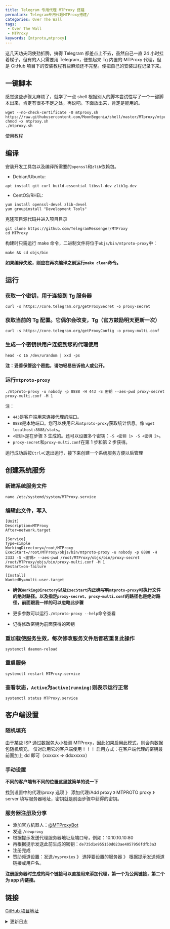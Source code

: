 ```yaml
---
title: Telegram 专用代理 MTProxy 搭建
permalink: Telegram专用代理MTProxy搭建/
categories: Over The Wall
tags: 
 - Over The Wall
 - MTProxy
keywords: [mtproto,mtproxy]
---
```


这几天功夫网使劲折腾，搞得 Telegram 都差点上不去，虽然自己一直 24 小时挂着梯子，但有的人只需要用 Telegram，便想起来 Tg 内置的 MTProxy 代理，但是 GitHub 项目下的安装教程有些麻烦还不完整。便把自己的安装过程记录下来。

<!-- more -->

## 一键脚本

感觉这些步骤太麻烦了，就学了一点 shell 根据别人的脚本尝试性写了一个一键脚本出来，肯定有很多不足之处，再说吧。下面放出来，肯定是能用的。

``` shell
wget --no-check-certificate -O mtproxy.sh https://raw.githubusercontent.com/MoonBegonia/shell/master/MTproxy/mtproxy.sh
chmod +x mtproxy.sh
./mtproxy.sh
```

[使用教程](#客户端设置)

## 编译

安装开发工具包以及编译所需要的`openssl`和`zlib`依赖包。

- Debian/Ubuntu:

```shell
apt install git curl build-essential libssl-dev zlib1g-dev
```

- CentOS/RHEL:

```shell
yum install openssl-devel zlib-devel
yum groupinstall "Development Tools"
```

克隆项目源代码并进入项目目录

```shell
git clone https://github.com/TelegramMessenger/MTProxy
cd MTProxy
```

构建时只需运行 make 命令，二进制文件将位于`objs/bin/mtproto-proxy`中：

```shell
make && cd objs/bin
```

**如果编译失败，则应在再次编译之前运行`make clean`命令。**

## 运行

### 获取一个密钥，用于连接到 Tg 服务器

```shell
curl -s https://core.telegram.org/getProxySecret -o proxy-secret
```

### 获取当前的 Tg 配置。它偶尔会改变，Tg（官方鼓励明天更新一次）

```shell
curl -s https://core.telegram.org/getProxyConfig -o proxy-multi.conf
```

### 生成一个密钥供用户连接到您的代理使用

```shell
head -c 16 /dev/urandom | xxd -ps
```

**注：妥善保管这个密匙，请勿轻易告诉他人或公开。**

### 运行`mtproto-proxy`

```shell
./mtproto-proxy -u nobody -p 8888 -H 443 -S 密钥 --aes-pwd proxy-secret proxy-multi.conf -M 1
```

注：

- `443`是客户端用来连接代理的端口。
- `8888`是本地端口。您可以使用它从`mtproto-proxy`获取统计信息。像 `wget localhost:8888/stats`。
- `<密钥>`是在步骤 3 生成的。还可以设置多个密钥：`-S <密钥 1> -S <密钥 2>`。
- `proxy-secret`和`proxy-multi.conf`在第 1 步和第 2 步获得。

运行成功后按`Ctrl+C`退出运行，接下来创建一个系统服务方便以后管理

## 创建系统服务

### 新建系统服务文件

```shell
nano /etc/systemd/system/MTProxy.service
```

### 编辑此文件，写入

```shell
[Unit]
Description=MTProxy
After=network.target

[Service]
Type=simple
WorkingDirectory=/root/MTProxy
ExecStart=/root/MTProxy/objs/bin/mtproto-proxy -u nobody -p 8888 -H 2333 -S <密钥> --aes-pwd /root/MTProxy/objs/bin/proxy-secret /root/MTProxy/objs/bin/proxy-multi.conf -M 1
Restart=on-failure

[Install]
WantedBy=multi-user.target
```

- **确保`WorkingDirectory`以及`ExecStart`内正确写明`mtproto-proxy`可执行文件的绝对路径。以及指定`proxy-secret`、`proxy-multi.conf`的路径也是绝对路径，前面跟我一样的可以忽略此步骤**

- 更多参数可以运行`./mtproto-proxy --help`命令查看

- 记得修改密钥为前面获得的密钥

### 重加载使服务生效，每次修改服务文件后都应重复此操作

``` shell
systemctl daemon-reload
```

### 重启服务

``` shell
systemctl restart MTProxy.service
```

### 查看状态，`Active`为`active(running)`则表示运行正常

``` shell
systemctl status MTProxy.service
```

## 客户端设置

### 随机填充

由于某些 ISP 通过数据包大小检测 MTProxy，因此如果启用此模式，则会向数据包随机填充。
仅对启用它的客户端使用！！！
启用方式：在客户端代理的密钥最前面加上 dd 即可（xxxxxx => ddxxxxxx）

### 手动设置

**不同的客户端有不同的位置这里就简单的说一下**

找到设置中的代理/proxy 选项 》 添加代理/Add proxy 》 MTPROTO proxy 》 server 填写服务器地址，密钥就是前面步骤中获得的密钥。

### 服务器注册及分享

- 添加官方机器人：[@MTProxyBot](https://t.me/mtproxybot)
- 发送 `/newproxy`
- 根据提示发送代理服务器地址及端口号，例如：10.10.10.10:80
- 再根据提示发送此前生成的密钥：`de735d1e955150d023ae4057956fdfb3a3`
- 注册完成
- 赞助频道设置：发送`/myproxies` 》 选择要设置的服务器 》 根据提示发送频道链接或用户名。

**注册服务器时生成的两个链接可以直接用来添加代理，第一个为公网链接，第二个为 app 内链接。**

## 链接

[GitHub 项目地址](https://github.com/TelegramMessenger/MTProxy)

<details><summary>更新日志</summary>
2018-06-28：升级一键一键脚本为二合一

2018-06-27：添加一键脚本

2018-08-19：添加随机填充
</details>
